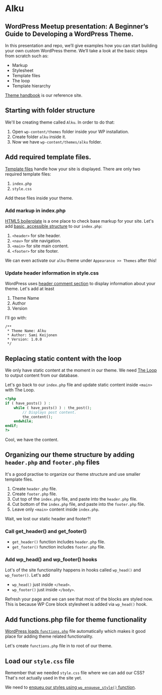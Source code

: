 # Alku

## WordPress Meetup presentation: A Beginner’s Guide to Developing a WordPress Theme.

In this presentation and repo, we’ll give examples how you can start building your own custom WordPress theme. We’ll take a look at the basic steps from scratch such as:

- Markup
- Stylesheet
- Template files
- The loop
- Template hierarchy

[Theme handbook](https://developer.wordpress.org/themes/getting-started/) is our reference site.

## Starting with folder structure

We'll be creating theme called `Alku`. In order to do that:

1. Open `wp-content/themes` folder inside your WP installation.
1. Create folder `alku` inside it.
1. Now we have `wp-content/themes/alku` folder.

## Add required template files.

[Template files](https://developer.wordpress.org/themes/basics/template-files/) handle how your site is displayed. There are only two required template files:

1. `index.php`
1. `style.css`

Add these files inside your theme.

### Add markup in index.php

[HTML5 boilerplate](https://github.com/h5bp/html5-boilerplate/blob/master/src/index.html) is a one place to check base markup for your site. Let's add
[basic, accessible structure](https://make.wordpress.org/accessibility/handbook/markup/aria-landmarks/) to our `index.php`:

1. `<header>` for site header.
1. `<nav>` for site navigation.
1. `<main>` for site main content.
1. `<footer>` for site footer.

We can even activate our `alku` theme under `Appearance >> Themes` after this!

### Update header information in style.css

WordPress uses [header comment section](https://developer.wordpress.org/themes/basics/main-stylesheet-style-css/#basic-structure) to display information about your theme. Let's add at least 

1. Theme Name
1. Author
1. Version

I'll go with:

```
/**
 * Theme Name: Alku
 * Author: Sami Keijonen
 * Version: 1.0.0
 */
```

## Replacing static content with the loop

We only have static content at the moment in our theme. We need [The Loop](https://developer.wordpress.org/themes/basics/the-loop/) to output content from our database.

Let's go back to our `index.php` file and update static content inside `<main>` with The Loop.

```php
<?php 
if ( have_posts() ) : 
    while ( have_posts() ) : the_post(); 
        // Displays post content.
        the_content();
    endwhile; 
endif; 
?>
```

Cool, we have the content.

## Organizing our theme structure by adding `header.php` and `footer.php` files

It's a good practise to organize our theme structure and use smaller template files.

1. Create `header.php` file.
1. Create `footer.php` file.
1. Cut top of the `index.php` file, and paste into the `header.php` file.
1. Cut bottom of the `index.php` file, and paste into the `footer.php` file.
1. Leave only `<main>` content inside `index.php`.

Wait, we lost our static header and footer?!

### Call get_header() and get_footer()

- `get_header()` function includes `header.php` file.
- `get_footer()` function includes `footer.php` file.

### Add wp_head() and wp_footer() hooks

Lot's of the site functionality happens in hooks called `wp_head()` and `wp_footer()`. Let's add

- `wp_head()` just inside `</head>`.
- `wp_footer()` just inside `</body>`.

Refresh your page and we can see that most of the blocks are styled now. This is because WP Core block stylesheet is added via `wp_head()` hook.

## Add functions.php file for theme functionality

[WordPress loads `functions.php`](https://developer.wordpress.org/themes/basics/theme-functions/) file automatically which makes it good place
for adding theme related functionality.

Let's create `functions.php` file in to root of our theme.

## Load our `style.css` file

Remember that we needed `style.css` file where we can add our CSS? That's not actually used in the site yet.

We need to [enqueu our styles using `wp_enqueue_style()` function](https://developer.wordpress.org/themes/basics/including-css-javascript/).